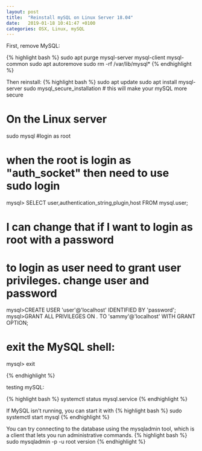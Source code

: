 ```yaml
---
layout: post
title:  "Reinstall mySQL on Linux Server 18.04"
date:   2019-01-18 10:41:47 +0100
categories: OSX, Linux, mySQL
---
```


First, remove MySQL:

{% highlight bash %}
sudo apt purge mysql-server mysql-client mysql-common
sudo apt autoremove
sudo rm -rf /var/lib/mysql*
{% endhighlight %}

Then reinstall:
{% highlight bash %}
sudo apt update
sudo apt install mysql-server
sudo mysql_secure_installation  # this will make your mySQL more secure

# On the Linux server 
sudo mysql  #login as root
# when the root is login as "auth_socket" then need to use sudo login
mysql> SELECT user,authentication_string,plugin,host FROM mysql.user;

# I can change that if I want to login as root with a password
# to login as user need to grant user privileges. change user and password
mysql>CREATE USER 'user'@'localhost' IDENTIFIED BY 'password';
mysql>GRANT ALL PRIVILEGES ON *.* TO 'sammy'@'localhost' WITH GRANT OPTION;
# exit the MySQL shell:
mysql> exit

{% endhighlight %}

testing mySQL:

{% highlight bash %}
systemctl status mysql.service
{% endhighlight %}

If MySQL isn't running, you can start it with 
{% highlight bash %}
sudo systemctl start mysql
{% endhighlight %}

You can try connecting to the database using the mysqladmin tool, which is a client that lets you run administrative commands.
{% highlight bash %}
sudo mysqladmin -p -u root version
{% endhighlight %}

